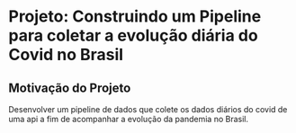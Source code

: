 # Projeto: Construindo um Pipeline para coletar a evolução diária do Covid no Brasil 

## Motivação do Projeto
 
Desenvolver um pipeline de dados que colete os dados diários do covid de uma api  a fim de acompanhar a evolução da pandemia no Brasil. 
